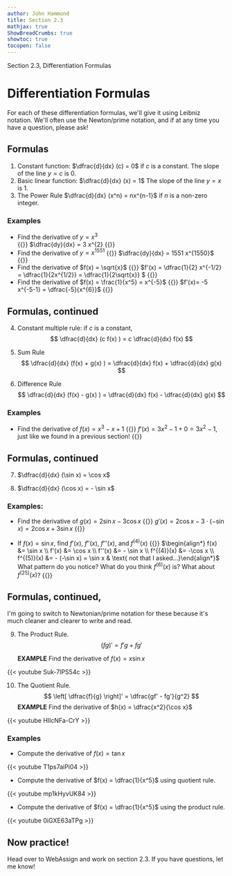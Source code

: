 ```yaml
---
author: John Hammond
title: Section 2.3
mathjax: true
ShowBreadCrumbs: true
showtoc: true
tocopen: false
---
```


Section 2.3, Differentiation Formulas
<!--more-->

# Differentiation Formulas

For each of these differentiation formulas, we'll give it using Leibniz notation. We'll often use the Newton/prime notation, and if at any time you have a question, please ask! 

## Formulas

1. Constant function: $\dfrac{d}{dx} (c) = 0$ if $c$ is a constant.
    The slope of the line $y=c$ is 0. 
2. Basic linear function: $\dfrac{d}{dx} (x) = 1$ 
    The slope of the line $y=x$ is 1.
3. The Power Rule $\dfrac{d}{dx} (x^n) = nx^{n-1}$ if $n$ is a non-zero integer. 


### Examples

- Find the derivative of $y = x^3$  
   {{<spoiler>}} $\dfrac{dy}{dx} = 3 x^{2} {{</spoiler>}}
- Find the derivative of $y = x^{1551}$ 
   {{<spoiler>}} $\dfrac{dy}{dx} = 1551 x^{1550}$ {{</spoiler>}}
- Find the derivative of $f(x) = \sqrt{x}$ 
   {{<spoiler>}} $f'(x) = \dfrac{1}{2} x^{-1/2} =  \dfrac{1}{2x^{1/2}} = \dfrac{1}{2\sqrt{x}} $ {{</spoiler>}}   
- Find the derivative of $f(x) = \frac{1}{x^5}  = x^{-5}$ 
   {{<spoiler>}} $f'(x)= -5 x^{-5-1} =  \dfrac{-5}{x^{6}}$ {{</spoiler>}}   

## Formulas, continued

4. Constant multiple rule:   if $c$ is a constant,
$$
\dfrac{d}{dx} (c f(x) ) = c \dfrac{d}{dx} f(x)
$$

5. Sum Rule 
$$
\dfrac{d}{dx} (f(x) + g(x) ) = \dfrac{d}{dx} f(x) + \dfrac{d}{dx} g(x)
$$

6. Difference Rule 
$$
\dfrac{d}{dx} (f(x) - g(x) ) = \dfrac{d}{dx} f(x) - \dfrac{d}{dx} g(x)
$$

### Examples

- Find the derivative of $f(x) = x^3 - x + 1$
     {{<spoiler>}} $f'(x) = 3x^2 - 1 + 0 = 3x^2 - 1$, just like we found in a previous section! {{</spoiler>}}

## Formulas, continued

7. $\dfrac{d}{dx} (\sin x) = \cos x$

8. $\dfrac{d}{dx} (\cos x) = - \sin x$

### Examples: 

- Find the derivative of $g(x) = 2\sin x - 3\cos x$
  {{<spoiler>}} $g'(x) = 2\cos x - 3\cdot (-\sin x) = 2\cos x + 3 \sin x$ {{</spoiler>}}

- If $f(x) = \sin x$, find $f'(x)$, $f''(x)$, $f'''(x)$, and $f^{(4)}(x)$
  {{<spoiler>}} $\begin{align*} f(x) &= \sin x \\ f'(x) &= \cos x \\ f''(x) &= - \sin x \\ f^{(4)}(x) &= -\cos x \\ f^{(5)}(x) &= - (-\sin x) = \sin x & \text{ not that I asked...}\end{align*}$  
What pattern do you notice? What do you think $f^{(6)}(x)$ is? What about $f^{(25)}(x)$? {{</spoiler>}}

## Formulas, continued,
I'm going to switch to Newtonian/prime notation for these because it's much cleaner and clearer to write and read.

9. The Product Rule. 
    $$
    (fg)' = f'g + fg'
    $$
 
    **EXAMPLE**  Find the derivative of $f(x) = x\sin x$

{{< youtube Suk-7lPS54c >}}

10. The Quotient Rule.
    $$
    \left[ \dfrac{f}{g} \right]' = \dfrac{gf' - fg'}{g^2}
    $$
    **EXAMPLE** Find the derivative of $h(x) = \dfrac{x^2}{\cos x}$

{{< youtube HIlcNFa-CrY >}}

### Examples

- Compute the derivative of $f(x) = \tan x$
  
{{< youtube T1ps7aiPi04 >}}

- Compute the derivative of $f(x) = \dfrac{1}{x^5}$ using quotient rule.

{{< youtube mp1kHyvUK84 >}}

- Compute the derivative of $f(x) = \dfrac{1}{x^5}$ using the product rule. 

{{< youtube 0iGXE63aTPg >}}

 ##  Now practice!

Head over to WebAssign and work on section 2.3. If you have questions, let me know!
